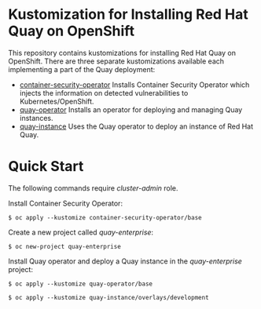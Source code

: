 # Kustomization for Installing Red Hat Quay on OpenShift

This repository contains kustomizations for installing Red Hat Quay on OpenShift. There are three separate kustomizations available each implementing a part of the Quay deployment:

* [container-security-operator](container-security-operator) Installs Container Security Operator which injects the information on detected vulnerabilities to Kubernetes/OpenShift.
* [quay-operator](quay-operator) Installs an operator for deploying and managing Quay instances.
* [quay-instance](quay-instance) Uses the Quay operator to deploy an instance of Red Hat Quay.

# Quick Start

The following commands require *cluster-admin* role.

Install Container Security Operator:

```
$ oc apply --kustomize container-security-operator/base
```

Create a new project called *quay-enterprise*:

```
$ oc new-project quay-enterprise
```

Install Quay operator and deploy a Quay instance in the *quay-enterprise* project:

```
$ oc apply --kustomize quay-operator/base
```

```
$ oc apply --kustomize quay-instance/overlays/development
```

